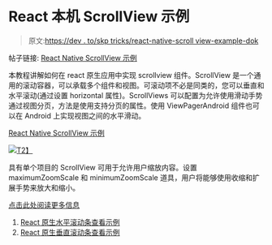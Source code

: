 # React 本机 ScrollView 示例

> 原文:[https://dev . to/skp tricks/react-native-scroll view-example-dok](https://dev.to/skptricks/react-native-scrollview-example-dok)

帖子链接: [React Native ScrollView 示例](https://www.skptricks.com/2019/03/react-native-scrollview-example-tutorial.html)

本教程讲解如何在 react 原生应用中实现 scrollview 组件。ScrollView 是一个通用的滚动容器，可以承载多个组件和视图。可滚动项不必是同类的，您可以垂直和水平滚动(通过设置 horizontal 属性)。ScrollViews 可以配置为允许使用滑动手势通过视图分页，方法是使用支持分页的属性。使用 ViewPagerAndroid 组件也可以在 Android 上实现视图之间的水平滑动。

[React Native ScrollView 示例](https://www.skptricks.com/2019/03/react-native-scrollview-example-tutorial.html)

[![](../Images/e6f2400ee1aa5cbe6c2a438d85b58532.png)T2】](https://res.cloudinary.com/practicaldev/image/fetch/s--l8IVfvh3--/c_limit%2Cf_auto%2Cfl_progressive%2Cq_auto%2Cw_880/https://2.bp.blogspot.com/-dQWmxJ0zDuE/XKDcQSENH4I/AAAAAAAACn0/lJAasMOCEmcw4FVPLtXbcVH7dw5o3PF8gCLcBGAs/s640/scroll.png)

具有单个项目的 ScrollView 可用于允许用户缩放内容。设置 maximumZoomScale 和 minimumZoomScale 道具，用户将能够使用收缩和扩展手势来放大和缩小。

[点击此处阅读更多信息](https://www.skptricks.com/2019/03/react-native-scrollview-example-tutorial.html)

1.  [React 原生水平滚动条查看示例](https://www.skptricks.com/2018/09/react-native-horizontal-scrollview-in-react-native.html)
2.  [React 原生垂直滚动条查看示例](https://www.skptricks.com/2018/09/react-native-vertical-scrollview-example-android.html)